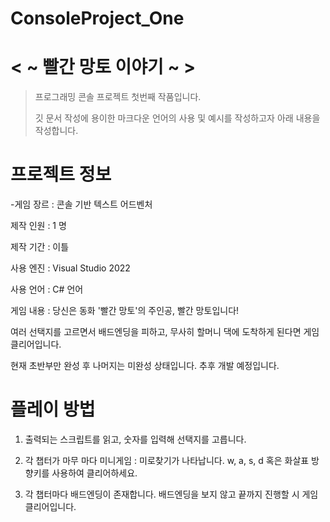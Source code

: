 # ConsoleProject_One

 <  ~ 빨간 망토 이야기 ~  >
 =============
 >프로그래밍 콘솔 프로젝트 첫번째 작품입니다.
 >
 >깃 문서 작성에 용이한 마크다운 언어의 사용 및 예시를 작성하고자 아래 내용을 작성합니다.



프로젝트 정보
=============
-게임 장르 : 콘솔 기반 텍스트 어드벤처

제작 인원 : 1 명

제작 기간 : 이틀

사용 엔진 : Visual Studio 2022

사용 언어 : C# 언어

게임 내용 : 당신은 동화 '빨간 망토'의 주인공, 빨간 망토입니다!

여러 선택지를 고르면서 배드엔딩을 피하고, 무사히 할머니 댁에 도착하게 된다면 게임 클리어입니다.

현재 초반부만 완성 후 나머지는 미완성 상태입니다. 추후 개발 예정입니다.



플레이 방법
=============
1. 출력되는 스크립트를 읽고, 숫자를 입력해 선택지를 고릅니다.
   
2. 각 챕터가 마무 마다 미니게임 : 미로찾기가 나타납니다. w, a, s, d 혹은 화살표 방향키를 사용하여 클리어하세요.
   
3. 각 챕터마다 배드엔딩이 존재합니다. 배드엔딩을 보지 않고 끝까지 진행할 시 게임 클리어입니다.




